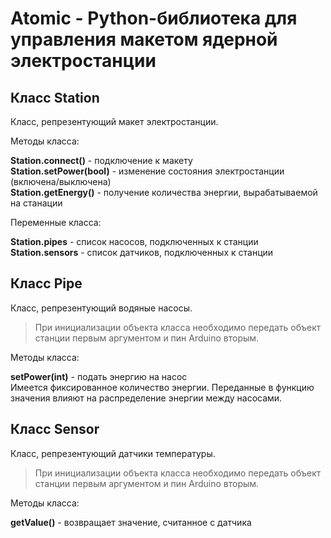 # Atomic - Python-библиотека для управления макетом ядерной электростанции
  
## Класс Station
Класс, репрезентующий макет электростанции.  
  
Методы класса:  
  
**Station.connect()** - подключение к макету  
**Station.setPower(bool)** - изменение состояния электростанции (включена/выключена)  
**Station.getEnergy()** - получение количества энергии, вырабатываемой на станации  
  
Переменные класса:  
  
**Station.pipes** - список насосов, подключенных к станции  
**Station.sensors** - список датчиков, подключенных к станции  
  
## Класс Pipe  
Класс, репрезентующий водяные насосы.  
> При инициализации объекта класса необходимо передать объект станции первым аргументом и пин Arduino вторым.  

Методы класса:  
  
**setPower(int)** - подать энергию на насос  
Имеется фиксированное количество энергии. Переданные в функцию значения влияют на распределение энергии между насосами.  
  
## Класс Sensor
Класс, репрезентующий датчики температуры.  
> При инициализации объекта класса необходимо передать объект станции первым аргументом и пин Arduino вторым.  

Методы класса:  
  
**getValue()** - возвращает значение, считанное с датчика  
